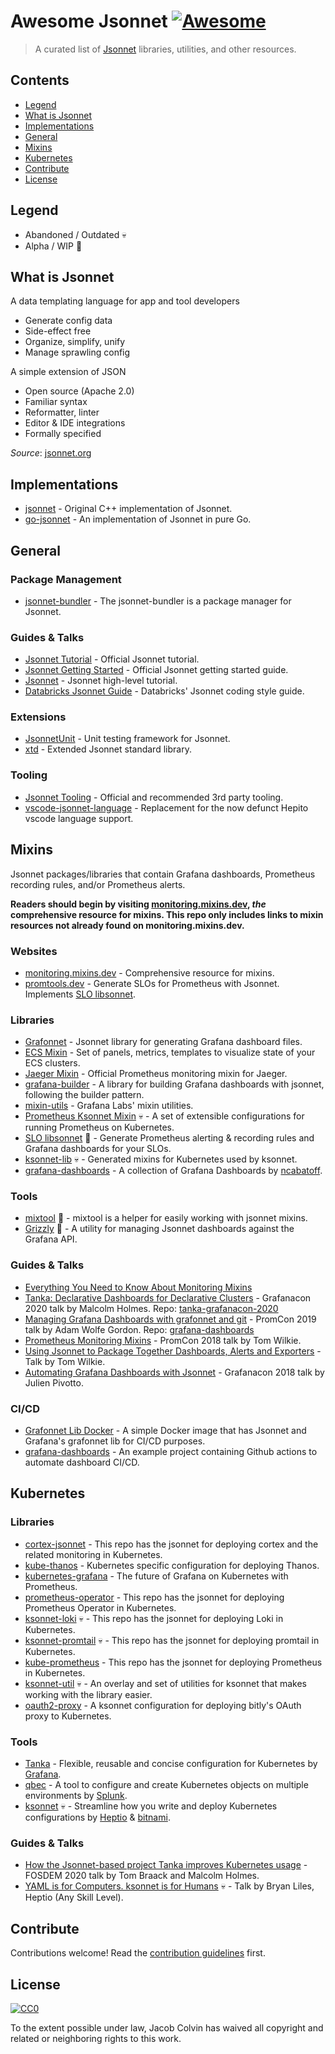 # Awesome Jsonnet [![Awesome](https://awesome.re/badge.svg)](https://awesome.re)

> A curated list of [Jsonnet](https://jsonnet.org/) libraries, utilities, and other resources.

## Contents

- [Legend](#legend)
- [What is Jsonnet](#what-is-jsonnet)
- [Implementations](#implementations)
- [General](#general)
- [Mixins](#mixins)
- [Kubernetes](#kubernetes)
- [Contribute](#contribute)
- [License](#license)

## Legend

- Abandoned / Outdated :skull:
- Alpha / WIP :construction:

## What is Jsonnet

A data templating language for app and tool developers

- Generate config data
- Side-effect free
- Organize, simplify, unify
- Manage sprawling config

A simple extension of JSON

- Open source (Apache 2.0)
- Familiar syntax
- Reformatter, linter
- Editor & IDE integrations
- Formally specified

_Source_: [jsonnet.org](https://jsonnet.org/)

## Implementations

- [jsonnet](https://github.com/google/jsonnet) - Original C++ implementation of Jsonnet.
- [go-jsonnet](https://github.com/google/go-jsonnet) - An implementation of Jsonnet in pure Go.

## General

### Package Management

- [jsonnet-bundler](https://github.com/jsonnet-bundler/jsonnet-bundler) - The jsonnet-bundler is a package manager for Jsonnet.

### Guides & Talks

- [Jsonnet Tutorial](https://jsonnet.org/learning/tutorial.html) - Official Jsonnet tutorial.
- [Jsonnet Getting Started](https://jsonnet.org/learning/getting_started.html) - Official Jsonnet getting started guide.
- [Jsonnet](https://youtu.be/i5PVp92tAmE) - Jsonnet high-level tutorial.
- [Databricks Jsonnet Guide](https://github.com/databricks/jsonnet-style-guide) - Databricks' Jsonnet coding style guide.

### Extensions

- [JsonnetUnit](https://github.com/yugui/jsonnetunit) - Unit testing framework for Jsonnet.
- [xtd](https://jsonnet-libs.github.io/xtd/) - Extended Jsonnet standard library.

### Tooling

- [Jsonnet Tooling](https://jsonnet.org/learning/tools.html) - Official and recommended 3rd party tooling.
- [vscode-jsonnet-language](https://github.com/liamdawson/vscode-jsonnet-language) - Replacement for the now defunct Hepito vscode language support.

## Mixins

Jsonnet packages/libraries that contain Grafana dashboards, Prometheus recording rules, and/or Prometheus alerts.

**Readers should begin by visiting [monitoring.mixins.dev](https://monitoring.mixins.dev/), _the_ comprehensive resource for mixins. This repo only includes links to mixin resources not already found on monitoring.mixins.dev.**

### Websites

- [monitoring.mixins.dev](https://monitoring.mixins.dev/) - Comprehensive resource for mixins.
- [promtools.dev](https://promtools.dev) - Generate SLOs for Prometheus with Jsonnet. Implements [SLO libsonnet](https://github.com/metalmatze/slo-libsonnet).

### Libraries

- [Grafonnet](https://grafana.github.io/grafonnet-lib/) - Jsonnet library for generating Grafana dashboard files.
- [ECS Mixin](https://github.com/Voronenko/sa_grafonnet_lib) - Set of panels, metrics, templates to visualize state of your ECS clusters.
- [Jaeger Mixin](https://github.com/jaegertracing/jaeger/tree/master/monitoring/jaeger-mixin) - Official Prometheus monitoring mixin for Jaeger.
- [grafana-builder](https://github.com/grafana/jsonnet-libs/tree/master/grafana-builder) - A library for building Grafana dashboards with jsonnet, following the builder pattern.
- [mixin-utils](https://github.com/grafana/jsonnet-libs/tree/master/mixin-utils) - Grafana Labs' mixin utilities.
- [Prometheus Ksonnet Mixin](https://github.com/grafana/jsonnet-libs/tree/master/prometheus-ksonnet) :skull: - A set of extensible configurations for running Prometheus on Kubernetes.
- [SLO libsonnet](https://github.com/metalmatze/slo-libsonnet) :construction: - Generate Prometheus alerting & recording rules and Grafana dashboards for your SLOs.
- [ksonnet-lib](https://github.com/ksonnet/ksonnet-lib) :skull: - Generated mixins for Kubernetes used by ksonnet.
- [grafana-dashboards](https://github.com/ncabatoff/grafana-dashboards) - A collection of Grafana Dashboards by [ncabatoff](https://github.com/ncabatoff).

### Tools

- [mixtool](https://github.com/monitoring-mixins/mixtool) :construction: - mixtool is a helper for easily working with jsonnet mixins.
- [Grizzly](https://github.com/malcolmholmes/grizzly) :construction: - A utility for managing Jsonnet dashboards against the Grafana API.

### Guides & Talks

- [Everything You Need to Know About Monitoring Mixins](https://grafana.com/blog/2018/09/13/everything-you-need-to-know-about-monitoring-mixins/)
- [Tanka: Declarative Dashboards for Declarative Clusters](https://grafana.com/go/grafanaconline/tanka-declarative-dashboards-for-declarative-clusters/) - Grafanacon 2020 talk by Malcolm Holmes. Repo: [tanka-grafanacon-2020](https://github.com/malcolmholmes/tanka-grafanacon-2020)
- [Managing Grafana Dashboards with grafonnet and git](https://youtu.be/kV3Ua6guynI) - PromCon 2019 talk by Adam Wolfe Gordon. Repo: [grafana-dashboards](https://github.com/adamwg/grafana-dashboards)
- [Prometheus Monitoring Mixins](https://youtu.be/GDdnL5R_l-Y) - PromCon 2018 talk by Tom Wilkie.
- [Using Jsonnet to Package Together Dashboards, Alerts and Exporters](https://www.youtube.com/watch?v=b7-DtFfsL6E) - Talk by Tom Wilkie.
- [Automating Grafana Dashboards with Jsonnet](https://youtu.be/zmsZq9Pfp1g) - Grafanacon 2018 talk by Julien Pivotto.

### CI/CD

- [Grafonnet Lib Docker](https://github.com/AndrewFarley/grafonnet-lib-dockerhub) - A simple Docker image that has Jsonnet and Grafana's grafonnet lib for CI/CD purposes.
- [grafana-dashboards](https://github.com/adamwg/grafana-dashboards) - An example project containing Github actions to automate dashboard CI/CD.

## Kubernetes

### Libraries

- [cortex-jsonnet](https://github.com/grafana/cortex-jsonnet) - This repo has the jsonnet for deploying cortex and the related monitoring in Kubernetes.
- [kube-thanos](https://github.com/thanos-io/kube-thanos) - Kubernetes specific configuration for deploying Thanos.
- [kubernetes-grafana](https://github.com/brancz/kubernetes-grafana) - The future of Grafana on Kubernetes with Prometheus.
- [prometheus-operator](https://github.com/coreos/prometheus-operator/tree/master/jsonnet/prometheus-operator) - This repo has the jsonnet for deploying Prometheus Operator in Kubernetes.
- [ksonnet-loki](https://github.com/grafana/loki/tree/master/production/ksonnet/loki) :skull: - This repo has the jsonnet for deploying Loki in Kubernetes.
- [ksonnet-promtail](https://github.com/grafana/loki/tree/master/production/ksonnet/promtail) :skull: - This repo has the jsonnet for deploying promtail in Kubernetes.
- [kube-prometheus](https://github.com/coreos/kube-prometheus/tree/master/jsonnet/kube-prometheus) - This repo has the jsonnet for deploying Prometheus in Kubernetes.
- [ksonnet-util](https://github.com/grafana/jsonnet-libs/blob/master/ksonnet-util) :skull: - An overlay and set of utilities for ksonnet that makes working with the library easier.
- [oauth2-proxy](https://github.com/grafana/jsonnet-libs/blob/master/oauth2-proxy) - A ksonnet configuration for deploying bitly's OAuth proxy to Kubernetes.

### Tools

- [Tanka](https://tanka.dev/) - Flexible, reusable and concise configuration for Kubernetes by [Grafana](https://grafana.com/).
- [qbec](https://qbec.io/) - A tool to configure and create Kubernetes objects on multiple environments by [Splunk](https://www.splunk.com/).
- [ksonnet](https://ksonnet.io) :skull: - Streamline how you write and deploy Kubernetes configurations by [Heptio](https://heptio.com) & [bitnami](https://bitnami.com).

### Guides & Talks

- [How the Jsonnet-based project Tanka improves Kubernetes usage](https://grafana.com/blog/2020/03/11/how-the-jsonnet-based-project-tanka-improves-kubernetes-usage/) - FOSDEM 2020 talk by Tom Braack and Malcolm Holmes.
- [YAML is for Computers. ksonnet is for Humans](https://www.youtube.com/watch?v=FjdS21McgpE) :skull: - Talk by Bryan Liles, Heptio (Any Skill Level).

## Contribute

Contributions welcome! Read the [contribution guidelines](contributing.md) first.

## License

[![CC0](https://mirrors.creativecommons.org/presskit/buttons/88x31/svg/cc-zero.svg)](https://creativecommons.org/publicdomain/zero/1.0)

To the extent possible under law, Jacob Colvin has waived all copyright and related or neighboring rights to this work.
